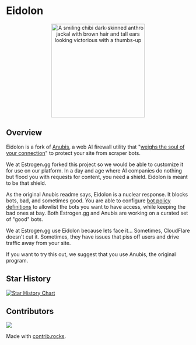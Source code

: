 # Eidolon

<center>
<img width=256 src="./web/static/img/happy.webp" alt="A smiling chibi dark-skinned anthro jackal with brown hair and tall ears looking victorious with a thumbs-up" />
</center>

## Overview

Eidolon is a fork of [Anubis](https://anubis.techaro.lol/), a web AI firewall utility that "[weighs the soul of your connection](https://en.wikipedia.org/wiki/Weighing_of_souls)" to protect your site from scraper bots.

We at Estrogen.gg forked this project so we would be able to customize it for use on our platform. In a day and age where AI companies do nothing but flood you with requests for content, you need a shield. Eidolon is meant to be that shield.

As the original Anubis readme says, Eidolon is a nuclear response. It blocks bots, bad, and sometimes good. You are able to configure [bot policy definitions](./docs/docs/admin/policies.mdx) to allowlist the bots you want to have access, while keeping the bad ones at bay. Both Estrogen.gg and Anubis are working on a curated set of "good" bots.

We at Estrogen.gg use Eidolon because lets face it... Sometimes, CloudFlare doesn't cut it. Sometimes, they have issues that piss off users and drive traffic away from your site.

If you want to try this out, we suggest that you use Anubis, the original program.

## Star History

<a href="https://www.star-history.com/#Estrogen-gg/Eidolon&Date">
 <picture>
   <source media="(prefers-color-scheme: dark)" srcset="https://api.star-history.com/svg?repos=Estrogen-gg/Eidolon&type=Date&theme=dark" />
   <source media="(prefers-color-scheme: light)" srcset="https://api.star-history.com/svg?repos=Estrogen-gg/Eidolon&type=Date" />
   <img alt="Star History Chart" src="https://api.star-history.com/svg?repos=Estrogen-gg/Eidolon&type=Date" />
 </picture>
</a>

## Contributors

<a href="https://github.com/Estrogen-gg/Eidolon/graphs/contributors">
  <img src="https://contrib.rocks/image?repo=Estrogen-gg/Eidolon" />
</a>

Made with [contrib.rocks](https://contrib.rocks).

